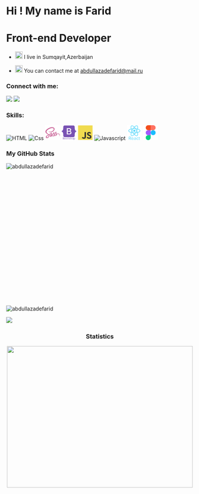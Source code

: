 <h1>Hi ! My name is Farid</h1>
<h1>Front-end Developer</h1> 

 - <img src=https://symbl-world.akamaized.net/i/webp/42/762a4774ab6499b39df9ad6bc76b13.webp  height="20" width="20" >  I live in Sumqayit,Azerbaijan
 
 - <img src=https://www.svgrepo.com/show/14477/envelope.svg height="20" width="20" > You can contact me at   abdullazadefarid@mail.ru

  </div><h3 align="left">Connect with me:</h3>

<div> <a href="https://www.linkedin.com/in/Farid Abdullazade" target="_blank"><img src="https://img.shields.io/badge/LinkedIn-0077B5?style=for-the-badge&logo=linkedin&logoColor=white" target="_blank" width: 169px;
} ></a>
<a href="https://github.com/abdullazadefarid" target="_blank"><img src="https://img.shields.io/badge/GitHub-100000?style=for-the-badge&logo=github&logoColor=white" target="_blank" width: 169px;></a>

<h3 align="left">Skills:</h3>
<p align="left">
<img src=https://upload.wikimedia.org/wikipedia/commons/thumb/3/38/HTML5_Badge.svg/1024px-HTML5_Badge.svg.png alt="HTML" width="40" height="40"/>
<img src=https://upload.wikimedia.org/wikipedia/commons/thumb/6/62/CSS3_logo.svg/1024px-CSS3_logo.svg.png alt="Css" width="40" height="40"/>
<img src="https://raw.githubusercontent.com/teamedwardforever/Readme-Generator/71f25dd8b98329b168142a6b782a107b75eab178/svg/Skills/Frontend/sass-original.svg" alt="Sass" width="40" height="40"/>
<img src="https://raw.githubusercontent.com/teamedwardforever/Readme-Generator/71f25dd8b98329b168142a6b782a107b75eab178/svg/Skills/Frontend/bootstrap-plain-wordmark.svg" alt="Bootstrap" width="40" height="40"/>
<img src="https://raw.githubusercontent.com/teamedwardforever/Readme-Generator/71f25dd8b98329b168142a6b782a107b75eab178/svg/Skills/Languages/javascript-original.svg" alt="Javascript" width="40" height="40"/>

<img src=https://cdn.iconscout.com/icon/free/png-256/free-jquery-7-1175152.png alt="Javascript" width="40" height="40"/>

<img src="https://raw.githubusercontent.com/teamedwardforever/Readme-Generator/71f25dd8b98329b168142a6b782a107b75eab178/svg/Skills/Frontend/react-original-wordmark.svg" alt="React" width="40" height="40"/>
<img src="https://raw.githubusercontent.com/teamedwardforever/Readme-Generator/71f25dd8b98329b168142a6b782a107b75eab178/svg/Skills/Software/figma-icon.svg" alt="Figma" width="40" height="40"/>
</p>



<h3 align="left">My GitHub Stats</h3>
<img align="left" height="380em" width="500em" src="https://github-readme-stats.vercel.app/api/top-langs/?username=abdullazadefarid&langs_count=8&theme=dark" alt=abdullazadefarid />

<p>&nbsp;<img align="center" height="380em" width="500em" src="https://github-readme-stats.vercel.app/api?username=abdullazadefarid&show_icons=true&locale=en&theme=dark" alt="abdullazadefarid" /></p>

<img src="https://user-images.githubusercontent.com/73097560/115834477-dbab4500-a447-11eb-908a-139a6edaec5c.gif"><h3 align="center">Statistics</h3>
<div align="center">
<a href="https://github.com/abdullazadefarid">

<img align="center" src="http://github-profile-summary-cards.vercel.app/api/cards/profile-details?username=abdullazadefarid&theme=2077" height="380em" width="500em" />
</div>
